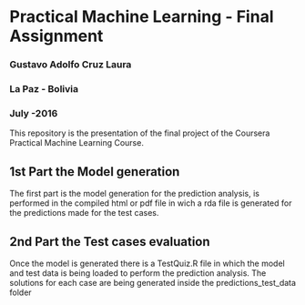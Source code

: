 # Practical Machine Learning - Final Assignment

### Gustavo Adolfo Cruz Laura
### La Paz - Bolivia
### July -2016

This repository is the presentation of the final project of the Coursera Practical Machine Learning Course.

## 1st Part the Model generation

The first part is the model generation for the prediction analysis, is performed in the compiled html or pdf file in wich a rda file is generated for the predictions made for the test cases.

## 2nd Part the Test cases evaluation

Once the model is generated there is a TestQuiz.R file in which the model and test data is being loaded to perform the prediction analysis.
The solutions for each case are being generated inside the predictions_test_data folder
